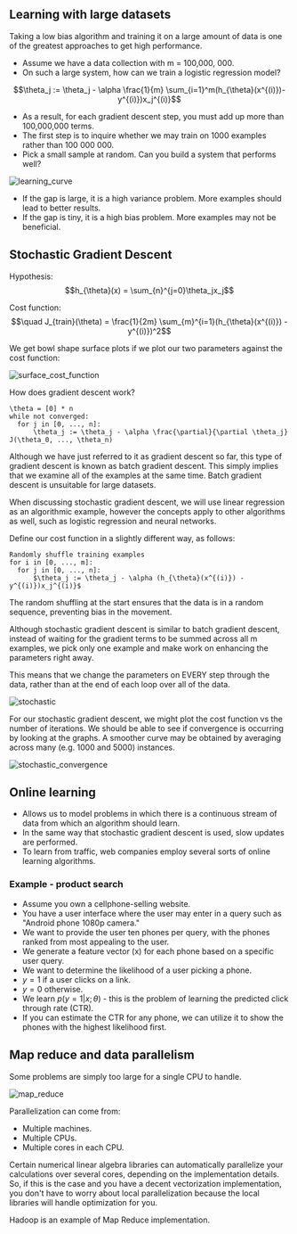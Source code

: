
## Learning with large datasets
Taking a low bias algorithm and training it on a large amount of data is one of the greatest approaches to get high performance.


* Assume we have a data collection with m = 100,000, 000.
* On such a large system, how can we train a logistic regression model?

 $$\theta_j := \theta_j - \alpha \frac{1}{m} \sum_{i=1}^m(h_{\theta}(x^{(i)})- y^{(i)})x_j^{(i)}$$

* As a result, for each gradient descent step, you must add up more than 100,000,000 terms.
* The first step is to inquire whether we may train on 1000 examples rather than 100 000 000.
* Pick a small sample at random. Can you build a system that performs well?

![learning_curve](https://github.com/djeada/Stanford-Machine-Learning/blob/main/slides/resources/learning_curve.png)

* If the gap is large, it is a high variance problem. More examples should lead to better results.
* If the gap is tiny, it is a high bias problem. More examples may not be beneficial.


## Stochastic Gradient Descent

Hypothesis:
$$h_{\theta}(x) = \sum_{n}^{j=0}\theta_jx_j$$


Cost function:
$$\quad J_{train}(\theta) = \frac{1}{2m} \sum_{m}^{i=1}(h_{\theta}(x^{(i)}) - y^{(i)})^2$$


We get bowl shape surface plots if we plot our two parameters against the cost function:

![surface_cost_function](https://github.com/djeada/Stanford-Machine-Learning/blob/main/slides/resources/surface_cost_function.png)

How does gradient descent work?

    \theta = [0] * n
    while not converged:
      for j in [0, ..., n]:
          \theta_j := \theta_j - \alpha \frac{\partial}{\partial \theta_j} J(\theta_0, ..., \theta_n)


Although we have just referred to it as gradient descent so far, this type of gradient descent is known as batch gradient descent. This simply implies that we examine all of the examples at the same time. Batch gradient descent is unsuitable for large datasets.


When discussing stochastic gradient descent, we will use linear regression as an algorithmic example, however the concepts apply to other algorithms as well, such as logistic regression and neural networks.


Define our cost function in a slightly different way, as follows:

    Randomly shuffle training examples
    for i in [0, ..., m]:
      for j in [0, ..., n]:
          $\theta_j := \theta_j - \alpha (h_{\theta}(x^{(i)}) - y^{(i)})x_j^{(i)}$

The random shuffling at the start ensures that the data is in a random sequence, preventing bias in the movement.


Although stochastic gradient descent is similar to batch gradient descent, instead of waiting for the gradient terms to be summed across all m examples, we pick only one example and make work on enhancing the parameters right away.


This means that we change the parameters on EVERY step through the data, rather than at the end of each loop over all of the data.


![stochastic](https://github.com/djeada/Stanford-Machine-Learning/blob/main/slides/resources/stochastic.png)

For our stochastic gradient descent, we might plot the cost function vs the number of iterations.
We should be able to see if convergence is occurring by looking at the graphs.
A smoother curve may be obtained by averaging across many (e.g. 1000 and 5000) instances.

![stochastic_convergence](https://github.com/djeada/Stanford-Machine-Learning/blob/main/slides/resources/stochastic_convergence.png)

## Online learning


* Allows us to model problems in which there is a continuous stream of data from which an algorithm should learn.
* In the same way that stochastic gradient descent is used, slow updates are performed.
* To learn from traffic, web companies employ several sorts of online learning algorithms.


### Example - product search

* Assume you own a cellphone-selling website.
* You have a user interface where the user may enter in a query such as "Android phone 1080p camera."
* We want to provide the user ten phones per query, with the phones ranked from most appealing to the user.
* We generate a feature vector (x) for each phone based on a specific user query.
* We want to determine the likelihood of a user picking a phone.
* $y = 1$ if a user clicks on a link.
* $y = 0$ otherwise.
* We learn $p(y=1|x;\theta)$ - this is the problem of learning the predicted click through rate (CTR).
* If you can estimate the CTR for any phone, we can utilize it to show the phones with the highest likelihood first.


## Map reduce and data parallelism
Some problems are simply too large for a single CPU to handle.

![map_reduce](https://github.com/djeada/Stanford-Machine-Learning/blob/main/slides/resources/map_reduce.png)

Parallelization can come from:

* Multiple machines.
* Multiple CPUs.
* Multiple cores in each CPU.

Certain numerical linear algebra libraries can automatically parallelize your calculations over several cores, depending on the implementation details.
So, if this is the case and you have a decent vectorization implementation, you don't have to worry about local parallelization because the local libraries will handle optimization for you.


Hadoop is an example of Map Reduce implementation.
